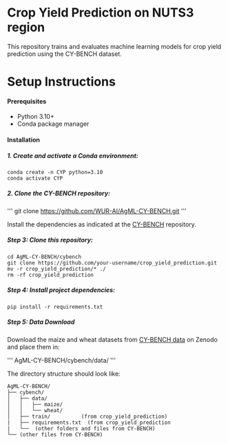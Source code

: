 # Crop Yield Prediction on NUTS3 region
This repository trains and evaluates machine learning models for crop yield prediction using the CY-BENCH dataset.

# Setup Instructions
#### Prerequisites
* Python 3.10+
* Conda package manager

#### Installation
##### 1. Create and activate a Conda environment:
```
conda create -n CYP python=3.10
conda activate CYP
```

##### 2.  Clone the CY-BENCH repository:
'''
git clone https://github.com/WUR-AI/AgML-CY-BENCH.git
'''

Install the dependencies as indicated at the [CY-BENCH](https://github.com/wur-ai/agml-cy-bench) repository.

##### Step 3: Clone this repository:

```
cd AgML-CY-BENCH/cybench
git clone https://github.com/your-username/crop_yield_prediction.git
mv -r crop_yield_prediction/* ./
rm -rf crop_yield_prediction
```

##### Step 4: Install project dependencies:
```
pip install -r requirements.txt
```

##### Step 5: Data Download
Download the maize and wheat datasets from [CY-BENCH data](https://zenodo.org/records/13838912) on Zenodo and place them in:

'''
AgML-CY-BENCH/cybench/data/
'''

The directory structure should look like:
```
AgML-CY-BENCH/
├── cybench/
│   ├── data/
│   │   ├── maize/
│   │   └── wheat/
│   ├── train/          (from crop_yield_prediction)
|   ├── requirements.txt  (from crop_yield_prediction
|   └──  (other folders and files from CY-BENCH)
└── (other files from CY-BENCH)
```
